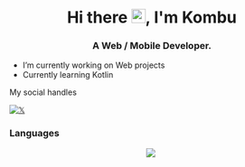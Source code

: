 <h1 align="center">Hi there <img src="https://media.giphy.com/media/3ksOEZckWJ3TY0hJFy/giphy.gif" width="25px">, I'm Kombu</h1>
 

<h3 align="center">A Web / Mobile Developer.</h3>

- I’m currently working on Web projects
- Currently learning Kotlin

 My social handles  
 
[![𝕏](https://img.shields.io/badge/Twitter-%231DA1F2.svg?logo=Twitter&logoColor=white)](https://twitter.com/Kombuu23)

### Languages

 <p align="center">
<img  src="https://img.shields.io/badge/Kotlin-8382E3?style=for-the-badge&logo=kotlin&logoColor=white">&nbsp;
</p>
